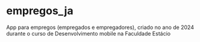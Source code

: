 # empregos_ja
App para empregos (empregados e empregadores), criado no ano de 2024 durante o curso de Desenvolvimento mobile na Faculdade Estácio
